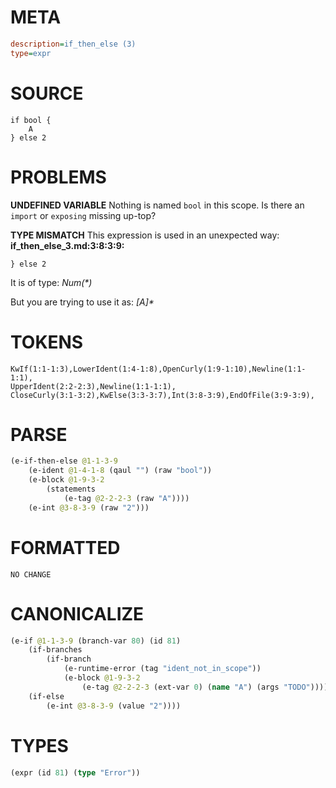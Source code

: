 # META
~~~ini
description=if_then_else (3)
type=expr
~~~
# SOURCE
~~~roc
if bool {
	A
} else 2
~~~
# PROBLEMS
**UNDEFINED VARIABLE**
Nothing is named `bool` in this scope.
Is there an `import` or `exposing` missing up-top?

**TYPE MISMATCH**
This expression is used in an unexpected way:
**if_then_else_3.md:3:8:3:9:**
```roc
} else 2
```

It is of type:
    _Num(*)_

But you are trying to use it as:
    _[A]*_

# TOKENS
~~~zig
KwIf(1:1-1:3),LowerIdent(1:4-1:8),OpenCurly(1:9-1:10),Newline(1:1-1:1),
UpperIdent(2:2-2:3),Newline(1:1-1:1),
CloseCurly(3:1-3:2),KwElse(3:3-3:7),Int(3:8-3:9),EndOfFile(3:9-3:9),
~~~
# PARSE
~~~clojure
(e-if-then-else @1-1-3-9
	(e-ident @1-4-1-8 (qaul "") (raw "bool"))
	(e-block @1-9-3-2
		(statements
			(e-tag @2-2-2-3 (raw "A"))))
	(e-int @3-8-3-9 (raw "2")))
~~~
# FORMATTED
~~~roc
NO CHANGE
~~~
# CANONICALIZE
~~~clojure
(e-if @1-1-3-9 (branch-var 80) (id 81)
	(if-branches
		(if-branch
			(e-runtime-error (tag "ident_not_in_scope"))
			(e-block @1-9-3-2
				(e-tag @2-2-2-3 (ext-var 0) (name "A") (args "TODO")))))
	(if-else
		(e-int @3-8-3-9 (value "2"))))
~~~
# TYPES
~~~clojure
(expr (id 81) (type "Error"))
~~~
